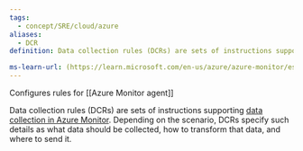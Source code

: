 ```yaml
---
tags:
  - concept/SRE/cloud/azure 
aliases:
  - DCR
definition: Data collection rules (DCRs) are sets of instructions supporting data collection in Azure Monitor  agent

ms-learn-url: (https://learn.microsoft.com/en-us/azure/azure-monitor/essentials/data-collection-rule-overview?tabs=portal)
---
```


Configures rules for [[Azure Monitor agent]]

Data collection rules (DCRs) are sets of instructions supporting [data collection in Azure Monitor](https://learn.microsoft.com/en-us/azure/azure-monitor/essentials/data-collection).
Depending on the scenario, DCRs specify such details as what data should be collected, how to transform that data, and where to send it.